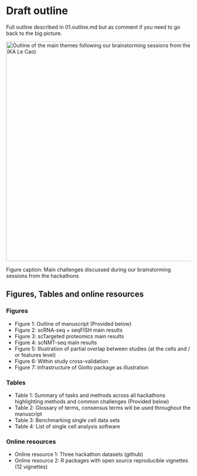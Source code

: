 
# Draft outline
Full outline described in 01.outline.md but as comment if you need to go back to the big picture.


<img src="images/Outline.png" alt="Outline of the main themes following our brainstorming sessions from the hackathons (KA Le Cao)" height="600"/>

Figure caption: Main challenges discussed during our brainstorming sessions from the hackathons


<!---
## Introduction [Figure 1 outline]

### Comprehensive characterization of biological systems with multi-omics
 - Single cell community has advanced technologies to enable concurrent processing of biological systems at multiple molecular resolutions
 - The lack of prior knowledge and gold standard benchmark naturally leads to a data-driven approach

### New single cell multi omics initiatives:
 - Human Cell Atlas (HCA): assess variation in normal tissues
 - Brain initiative and Allen Brain
 - Human Tumor Atlas Network (HTAN): Single-cell, longitudinal, and clinical outcomes atlases of cancer transitions for diverse tumor types. 

### What bulk multi-omics (e.g. TCGA, ENCODE) have taught us:
 - Type of omics that can answer a specific biological question
 - The value of open resources for methodological developments
 - New hypotheses

### Using hackathons to illustrate analysis standards and challenges for capturing biological information from multi-omics technologies 
 - Brief overview of our three hackathon studies highlighting state of the art challenges (e.g., spatial transcriptomics, cross-study analysis, epigenetic regulation)
 - Challenges include issues with noise and experimental design, Time lag between regulatory levels not addressed and many open questions
remain (e.g methylation / gene expression), Direction of regulation not captured
 - We present our findings from hackathon case studies that helped us obtain benchmarks and define a common language for multi-omics



## Hackathon case studies

### scRNA-seq + seqFISH as a case study for spatial transcriptomics [Figure 2 results]
#### Overview and biological question
#### Main challenges and how it was overcome by the participants
- Challenge 1: overlay of scRNA-seq onto seqFISH for resolution enhancement 
- Challenge 2: determine signatures of cellular co-localization or spatial coordinates in non-spatial scRNA-seq 


### Spatial proteomics and cross-study analysis [Figure 3 results]
#### Overview and biological question
#### Main challenges and how it was overcome by the participants
- Challenge 1: address the lack of overlap between proteins across studies
- Challenge 2: spatial protein expression analysis

### scNMT-seq as a case-study for epigenetic regulation [Figure 4 results], lead: Ricard Argelaguet
#### Overview and biological question
#### Main challenges and how it was overcome by the participants
- Challenge 1: defining genomic features
- Challenge 2: DNA methylation imputation
- Challenge 3: Linking epigenetic features / chromatin accessibility to gene expression


## Analytical approaches for hackathons and commonalities for multi-omics analysis illustrated by the series of hackathons [Figure 5 + Table 1]

Short introduction explaining that we focus here on the common challenges across hackathons

### Summary of hackathon study-specific methods
 - Table describes method, foundation in the context of previous bulk and single cell literature, and technology dependence
    - Attempts to tweak existing methods and challenges associated in hackathons
    - List methods that are either technology dependent (e.g. spatial) vs universal and how to choose them
  

### Dependence on pre-processing method and/or variable selection
- These steps are key and affect downstream analyses
  - Normalization / data transformation (seqFish), pre-processing, gene summaries (scNMT-seq) to variable selection (seqFish)
  - reproducibility difficult / no consensus. e.g. Alexis selected 19 genes whereas Zhu original paper based on 47 genes (difference in methods / processed data)
- Hackathon data pre-processed enable better comparisons across methods
- No consensus reached as those are emerging data with no ground truth nor established biological results

### Approaches for partial overlap of information (cells / features) and how to predict (cell type, dataset) using another data set
- Overlap in each study 
  - seqFish: same features but not cells; scProt: same proteins, not cells but similar patients; scNMT-seq: same cells but not features
  - How it was solved (Table)
- Anchoring information across datasets or studies is needed (Figure)
- Incorporation of existing biological knowledge
  - ‘From discovery to detection’ (Meuleman + debrief), time is ripe to include more knowledge in our data driven approaches
- Challenge: Partial cell overlap (but no features matching) and No overlap were not addressed

### Managing differences in scale and size for datasets that do not match cells or features 
- Hackathons datasets did not match cells or features.
  - scNMTQ-seq: MOFA limitation when # features vary (and size of datasets).
  - seqFish: greedy approach to select the best gene subset (Alexis, size); consider batch effect removal method (Amrit, scale)
 
- Consensus on projection based methods, even if pre-processing was applied (Table)
- Additional weighting is needed (e.g. Arora, Abadi).


## Interpretation challenges [Table 2: Glossary of terms]

### Interpretation requires a good understanding of the methods 
- Glossary needed for communication
- Incorporation of contiguous information to facilitate interpretation of analytical results 
- Biological knowledge and incorporation of information from databases are important, including bridges to data bases (KEGG, Gene Ontology, HCA) to validate through complementary data.

### Visualization tools for interpretation and communication
- Example: tSNE/ UMAP.

### Explaining results to biologists through generative models and simulations
- Example: factor analysis.

### Issues of over-discretization (premature-summarization) and over-simplification
- Example: notion of cell-type is insufficient (rare cell types vs. more “continuous” view on cell types).
- Problem with loss of information in the desire to simplify.
- Over interpretation / over reliance of graphical outputs


## Benchmarking in gold standard datasets [Figure 6, Table 3]

### Definition of benchmarking
- Goal 1: recovery of known cell types (processing of raw data, quantification, and clustering) 
- Goal 2: benchmark methods for their ability to discover known relationships between data modalities, e.g. gene regulatory relationships observed between chromatin accessibility and gene expression (relationships are not fully known at the single cell level).

### Strategies for benchmarking
- Simulation useful for known truth, but difficult to simulate realistic covariance structure across features and across data modalities.
- Benchmarking datasets for single cell studies (Table): limited focus on sequencing depth and diversity of cell types derived from a single assay:
ground truth for the intended effect of exposure in a proposed study design.
validation for a data integration task for which a new computational method may be proposed.
- Multi-modal assays benchmarking: 
- Design to address biological question (co-embedding, mapping or correlation, and inferring causal relationships). 
- Design for either data integration or further downstream analyses (e.g. differential analysis)
- Study design should take into account:
  - Biological and technical variability via replicates, block design, and randomization.
  - Power analysis for the intended effect or data integration task.
  - Dependencies between modalities.
- Challenge: No universal benchmark data scheme suits every combination of modality, benchmark datasets may be established for commonly used combinations of modalities or technologies, towards specific data integration tasks.

### Hackathons
- Cross-validation within study can be performed via Hackathons, e.g. cross-validation analysis of the scNMT-seq dataset using MOFA+
- Assess if relationships discovered in one dataset present in other datasets, potentially looking across single cell and bulk.
- Challenge: how to match dimensions of latent space across folds. (examples: permutation or cross-validation to assess model performance)

## Software infrastructure [Figure 7, Table 4]

### Key questions

- Q1: How should multimodal single cell data be managed for interactive and batch analyses?
- Q2: What methods will help software developers create scalable solutions for multimodal single cell analysis?
- Q3: How can we ensure that visualization methods that are central to multimodal single cell analysis are usable by researchers with visual impairments?

### Data management strategies

- Abstract data type with “multiassay experiment”: 
  - each mode =  different collection of features on possibly non-overlapping collections of samples;  
  - metadata on features conventionally defined 
  - metadata on samples include all relevant information on experimental conditions.
- Data container for a multi assay analysis:  
  - assays from the same cells, or measurements from distinct cells.
  - Assay slots containing variables or features from multiple modalities (e.g. gene expression units from scRNA-seq and protein units from sc-proteomics), feature may be multidimensional (e.g. spatial coordinates, locations of eQTLs).
- Map between the different assays to enable analysis

### Scalability strategies

- Reducing barriers to interpretable visualizations
- Color is a powerful data visualization tool to represent complex and rich scientific data. 
- Color vision deficiencies affect a substantial portion of the population. Include colorblind friendly visualizations [1] as a default setting in our visualizations


## Future directions

### What do we need for the future computation of multi omics single cell 

### Upcoming cell atlases technologies

- What is coming? 
- how they provide contexts for experimental perturbations
- How they provide context for novel datasets

### Unifying analysis goals for new computational methods

### Moving towards spatiotemporal omics and integration with mathematical models. 

--->


## Figures, Tables and online resources
### Figures
- Figure 1: Outline of manuscript (Provided below)
- Figure 2: scRNA-seq + seqFISH main results
- Figure 3: scTargeted proteomics main results
- Figure 4: scNMT-seq main results
- Figure 5: Illustration of partial overlap between studies (at the cells and / or features level)
- Figure 6: Within study cross-validation
- Figure 7: Infrastructure of Giotto package as illustration

### Tables
- Table 1:  Summary of tasks and methods across all hackathons highlighting methods and common challenges (Provided below)
- Table 2: Glossary of terms, consensus terms will be used throughout the manuscript
- Table 3: Benchmarking single cell data sets
- Table 4: List of single cell analysis software

### Online resources
- Online resource 1: Three hackathon datasets (github)
- Online resource 2: R packages with open source reproducible vignettes (12 vignettes)
